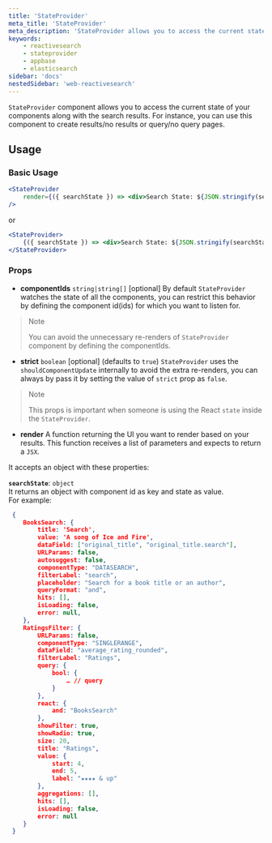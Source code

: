 ```yaml
---
title: 'StateProvider'
meta_title: 'StateProvider'
meta_description: 'StateProvider allows you to access the current state of your components along with the search results.'
keywords:
    - reactivesearch
    - stateprovider
    - appbase
    - elasticsearch
sidebar: 'docs'
nestedSidebar: 'web-reactivesearch'
---
```


`StateProvider` component allows you to access the current state of your components along with the search results. For instance, you can use this component to create results/no results or query/no query pages.

## Usage

### Basic Usage

```jsx
<StateProvider
	render={({ searchState }) => <div>Search State: ${JSON.stringify(searchState)}</div>}
/>
```

or

```jsx
<StateProvider>
	{({ searchState }) => <div>Search State: ${JSON.stringify(searchState)}</div>}
</StateProvider>
```

### Props

-   **componentIds** `string|string[]` [optional]
    By default `StateProvider` watches the state of all the components, you can restrict this behavior by defining the component id(ids) for which you want to listen for.

<div class="warning">

> Note
>
> You can avoid the unnecessary re-renders of `StateProvider` component by defining the componentIds.

</div>

-   **strict** `boolean` [optional] (defaults to `true`)
    `StateProvider` uses the `shouldComponentUpdate` internally to avoid the extra re-renders, you can always by pass it by setting the value of `strict` prop as `false`.

> Note
>
> This props is important when someone is using the React `state` inside the `StateProvider`.

-   **render**
    A function returning the UI you want to render based on your results. This function receives a list of parameters and expects to return a `JSX`.

It accepts an object with these properties:<br/>

**`searchState`**: `object`<br/>
It returns an object with component id as key and state as value.<br/>
For example:

```json
 {
  	BooksSearch: {
		title: 'Search',
		value: 'A song of Ice and Fire',
		dataField: ["original_title", "original_title.search"],
		URLParams: false,
		autosuggest: false,
		componentType: "DATASEARCH",
		filterLabel: "search",
		placeholder: "Search for a book title or an author",
		queryFormat: "and",
		hits: [],
		isLoading: false,
		error: null,
  	},
  	RatingsFilter: {
		URLParams: false,
		componentType: "SINGLERANGE",
		dataField: "average_rating_rounded",
		filterLabel: "Ratings",
		query: {
			bool: {
				… // query
			}
		},
		react: {
			and: "BooksSearch"
		},
		showFilter: true,
		showRadio: true,
		size: 20,
		title: "Ratings",
		value: {
			start: 4,
			end: 5,
			label: "★★★★ & up"
		},
		aggregations: [],
		hits: [],
		isLoading: false,
		error: null
  	}
 }
```
